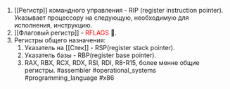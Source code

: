 1. [[Регистр]] командного управления - RIP (register instruction pointer). Указывает процессору на следующую, необходимую для исполнения, инструкцию.
2. [[Флаговый регистр]] - <font color="#ff0000">RFLAGS</font> 🚩.
3. Регистры общего назначения:
	1. Указатель на [[Стек]] - RSP(register stack pointer).
	2. Указатель базы - RBP(register base pointer).
	3. RAX, RBX, RCX, RDX, RSI, RDI, R8-R15, более менне общие регистры.
#assembler #operational_systems #programming_language #x86